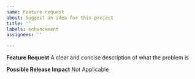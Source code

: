 ```yaml
---
name: Feature request
about: Suggest an idea for this project
title: ''
labels: enhancement
assignees: ''

---
```


**Feature Request**
A clear and concise description of what the problem is

**Possible Release Impact**
Not Applicable
